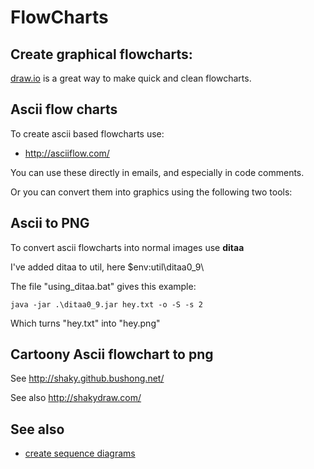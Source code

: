 # FlowCharts

## Create graphical flowcharts:

[draw.io](http://draw.io) is a great way to make quick and clean flowcharts.

  
## Ascii flow charts  

To create ascii based flowcharts use:

 * <http://asciiflow.com/>

You can use these directly in emails, and especially in code comments.

Or you can convert them into graphics using the following two tools:
    
    
## Ascii to PNG

To convert ascii flowcharts into normal images use **ditaa**

I've added ditaa to util, here   $env:util\ditaa0_9\

The file "using_ditaa.bat" gives this example:

    java -jar .\ditaa0_9.jar hey.txt -o -S -s 2

Which turns "hey.txt" into "hey.png"
    
  
## Cartoony Ascii flowchart to png

See <http://shaky.github.bushong.net/>

See also <http://shakydraw.com/>

## See also

 * [create sequence diagrams](sequence_diagrams.md)


  
  
  